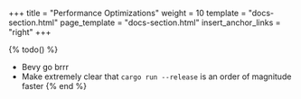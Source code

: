 +++
title = "Performance Optimizations"
weight = 10
template = "docs-section.html"
page_template = "docs-section.html"
insert_anchor_links = "right"
+++

{% todo() %}

* Bevy go brrr
* Make extremely clear that `cargo run --release` is an order of magnitude faster
{% end %}
